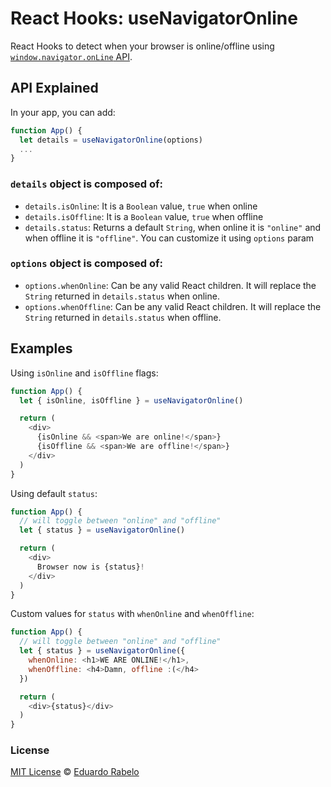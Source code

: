 # React Hooks: useNavigatorOnline

React Hooks to detect when your browser is online/offline using [`window.navigator.onLine` API](https://developer.mozilla.org/en-US/docs/Web/API/NavigatorOnLine).

## API Explained

In your app, you can add:

```javascript
function App() {
  let details = useNavigatorOnline(options)
  ...
}
```

### `details` object is composed of:

- `details.isOnline`: It is a `Boolean` value, `true` when online
- `details.isOffline`: It is a `Boolean` value, `true` when offline
- `details.status`: Returns a default `String`, when online it is `"online"` and when offline it is `"offline"`. You can customize it using `options` param

### `options` object is composed of:

- `options.whenOnline`: Can be any valid React children. It will replace the `String` returned in `details.status` when online.
- `options.whenOffline`: Can be any valid React children. It will replace the `String` returned in `details.status` when offline.

## Examples

Using `isOnline` and `isOffline` flags:

```javascript
function App() {
  let { isOnline, isOffline } = useNavigatorOnline()

  return (
    <div>
      {isOnline && <span>We are online!</span>}
      {isOffline && <span>We are offline!</span>}
    </div>
  )
}
```

Using default `status`:

```javascript
function App() {
  // will toggle between "online" and "offline"
  let { status } = useNavigatorOnline()

  return (
    <div>
      Browser now is {status}!
    </div>
  )
}
```

Custom values for `status` with `whenOnline` and `whenOffline`:

```javascript
function App() {
  // will toggle between "online" and "offline"
  let { status } = useNavigatorOnline({
    whenOnline: <h1>WE ARE ONLINE!</h1>,
    whenOffline: <h4>Damn, offline :(</h4>
  })

  return (
    <div>{status}</div>
  )
}
```

### License

[MIT License](https://oss.ninja/mit/oieduardorabelo/) © [Eduardo Rabelo](https://eduardorabelo.me)
